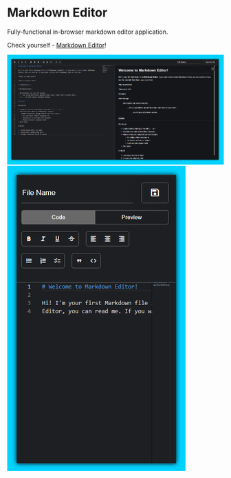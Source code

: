# Markdown Editor
 
Fully-functional in-browser markdown editor application.

Check yourself - [Markdown Editor](https://guilherme-brito-dac.github.io/Markdown-Editor/)!

<img src="./prints/editor.png" />
<img src="./prints/mobile.png" />
